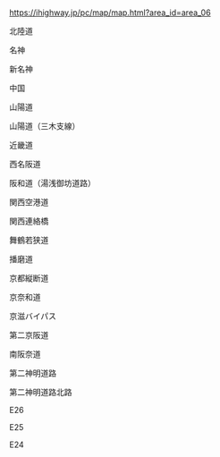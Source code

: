 ### 
https://ihighway.jp/pc/map/map.html?area_id=area_06

北陸道

名神

新名神

中国

山陽道

山陽道（三木支線）

近畿道

西名阪道

阪和道（湯浅御坊道路）

関西空港道

関西連絡橋

舞鶴若狭道

播磨道

京都縦断道

京奈和道

京滋バイパス

第二京阪道

南阪奈道

第二神明道路

第二神明道路北路

E26

E25

E24



















